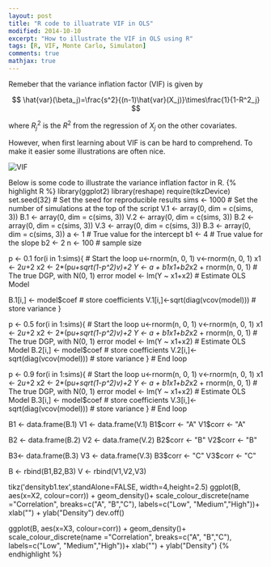 ```yaml
---
layout: post
title: "R code to illuatrate VIF in OLS"
modified: 2014-10-10
excerpt: "How to illustrate the VIF in OLS using R"
tags: [R, VIF, Monte Carlo, Simulaton]
comments: true
mathjax: true
---
```


Remeber that the variance inflation factor (VIF) is given by

$$
\hat{var}(\beta_j)=\frac{s^2}{(n-1)\hat{var}(X_j)}\times\frac{1}{1-R^2_j}
$$

where $R^2_j$ is the $R^2$ from the regression of $X_j$ on the other covariates.

However, when first learning about VIF is can be hard to comprehend. To make it easier some illustrations are often nice.

![VIF](https://lh5.googleusercontent.com/-Vtu6WJ6JNkQ/U4lg3-0EfFI/AAAAAAAAq30/K3sz8sIWSgk/s0/Rplot03.png "Variance Inflation Factor") 

Below is some code to illustrate the variance inflation factor in R. 
{% highlight R %}
library(ggplot2)
library(reshape)
require(tikzDevice)
set.seed(32)         # Set the seed for reproducible results
sims    <- 1000          # Set the number of simulations at the top of the script
V.1      <- array(0, dim = c(sims, 3))
B.1      <- array(0, dim = c(sims, 3))
V.2      <- array(0, dim = c(sims, 3))
B.2      <- array(0, dim = c(sims, 3))
V.3      <- array(0, dim = c(sims, 3))
B.3      <- array(0, dim = c(sims, 3))
a       <- 1            # True value for the intercept
b1      <- 4            # True value for the slope
b2      <- 2
n       <- 100           # sample size

p <- 0.1
for(i in 1:sims){               # Start the loop
  u<-rnorm(n, 0, 1)
  v<-rnorm(n, 0, 1)
  x1 <- 2*u*+2
  x2 <- 2*(p*u+sqrt(1-p^2)*v)+2
  Y <- a + b1*x1+b2*x2 + rnorm(n, 0, 1) # The true DGP, with N(0, 1) error
  model <- lm(Y ~ x1+x2)            # Estimate OLS Model

  B.1[i,] <- model$coef             # store coefficients
  V.1[i,]<-sqrt(diag(vcov(model)))  # store variance
}     

p <- 0.5
for(i in 1:sims){               # Start the loop
  u<-rnorm(n, 0, 1)
  v<-rnorm(n, 0, 1)
  x1 <- 2*u*+2
  x2 <- 2*(p*u+sqrt(1-p^2)*v)+2
  Y <- a + b1*x1+b2*x2 + rnorm(n, 0, 1) # The true DGP, with N(0, 1) error
  model <- lm(Y ~ x1+x2)            # Estimate OLS Model
  B.2[i,] <- model$coef             # store coefficients
  V.2[i,]<-sqrt(diag(vcov(model)))  # store variance
}                               # End loop

p <- 0.9
for(i in 1:sims){               # Start the loop
  u<-rnorm(n, 0, 1)
  v<-rnorm(n, 0, 1)
  x1 <- 2*u*+2
  x2 <- 2*(p*u+sqrt(1-p^2)*v)+2
  Y <- a + b1*x1+b2*x2 + rnorm(n, 0, 1) # The true DGP, with N(0, 1) error
  model <- lm(Y ~ x1+x2)            # Estimate OLS Model
  B.3[i,] <- model$coef             # store coefficients
  V.3[i,]<-sqrt(diag(vcov(model)))  # store variance
}                               # End loop

B1 <- data.frame(B.1)
V1 <- data.frame(V.1)
B1$corr <- "A"
V1$corr <- "A"

B2 <- data.frame(B.2)
V2 <- data.frame(V.2)
B2$corr <- "B"
V2$corr <- "B"

B3<- data.frame(B.3)
V3 <- data.frame(V.3)
B3$corr <- "C"
V3$corr <- "C"

B <- rbind(B1,B2,B3)
V <- rbind(V1,V2,V3)


tikz('densityb1.tex',standAlone=FALSE, width=4,height=2.5)
ggplot(B, aes(x=X2, colour=corr)) + 
  geom_density()+
  scale_colour_discrete(name  ="Correlation",
                        breaks=c("A", "B","C"),
                        labels=c("Low", "Medium","High"))+
  xlab("") + 
  ylab("Density") 
dev.off()


ggplot(B, aes(x=X3, colour=corr)) + 
  geom_density()+
  scale_colour_discrete(name  ="Correlation",
                        breaks=c("A", "B","C"),
                        labels=c("Low", "Medium","High"))+
  xlab("") + 
  ylab("Density")
{% endhighlight %}